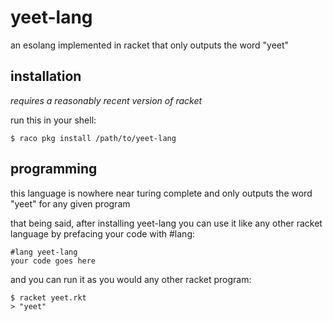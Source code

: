 # yeet-lang
an esolang implemented in racket that only outputs the word "yeet"

## installation
*requires a reasonably recent version of racket*

run this in your shell:
```
$ raco pkg install /path/to/yeet-lang
```
## programming
this language is nowhere near turing complete and only outputs the word "yeet" for any given program

that being said, after installing yeet-lang you can use it like any other racket language by prefacing your code with #lang:
```
#lang yeet-lang
your code goes here
```
and you can run it as you would any other racket program:
```
$ racket yeet.rkt
> "yeet"
```
